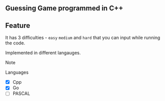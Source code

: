 ## Guessing Game programmed in C++

## Feature

It has 3 difficulties - `easy` `medium` and `hard` that you can input while running the code.

Implemented in different langauges.

> [!NOTE]
> Languages
- [x] Cpp
- [x] Go
- [ ] PASCAL
